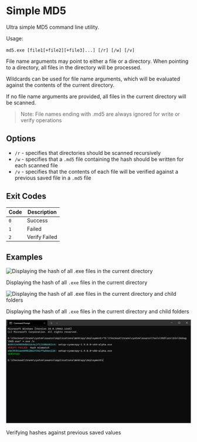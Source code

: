 Simple MD5
===========

Ultra simple MD5 command line utility.

Usage:

`md5.exe [file1[+file2][+file3]...] [/r] [/w] [/v]`

File name arguments may point to either a file or a directory.
When pointing to a directory, all files in the directory will be
processed.

Wildcards can be used for file name arguments, which will be
evaluated against the contents of the current directory.

If no file name arguments are provided, all files in the current
directory will be scanned.

> Note: File names ending with .md5 are always ignored for write
> or verify operations

Options
-------

* `/r` - specifies that directories should be scanned
  recursively
* `/w` - specifies that a `.md5` file containing the hash should
  be written for each scanned file
* `/v` - specifies that the contents of each file will be
  verified against a previous saved file in a `.md5` file

Exit Codes
----------

| Code | Description   |
| ---- | ------------- |
| `0`  | Success       |
| `1`  | Failed        |
| `2`  | Verify Failed |

Examples
--------

![Displaying the hash of all .exe files in the current
directory][screenshot1]

Displaying the hash of all `.exe` files in the current directory

![Displaying the hash of all .exe files in the current
directory and child folders][screenshot2]

Displaying the hash of all `.exe` files in the current directory
and child folders

![Verifying hashes against previous saved values][screenshot3]

Verifying hashes against previous saved values

[screenshot1]: res/screenshot1.png
[screenshot2]: res/screenshot2.png
[screenshot3]: res/screenshot3.png
